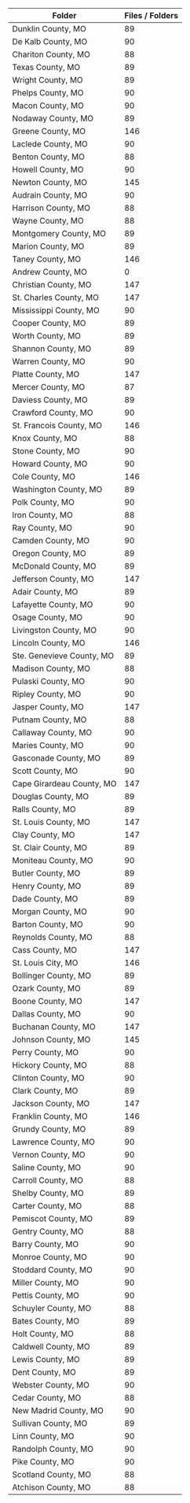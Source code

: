 | Folder                    |   Files / Folders |
|---------------------------|-------------------|
| Dunklin County, MO        |                89 |
| De Kalb County, MO        |                90 |
| Chariton County, MO       |                88 |
| Texas County, MO          |                89 |
| Wright County, MO         |                89 |
| Phelps County, MO         |                90 |
| Macon County, MO          |                90 |
| Nodaway County, MO        |                89 |
| Greene County, MO         |               146 |
| Laclede County, MO        |                90 |
| Benton County, MO         |                88 |
| Howell County, MO         |                90 |
| Newton County, MO         |               145 |
| Audrain County, MO        |                90 |
| Harrison County, MO       |                88 |
| Wayne County, MO          |                88 |
| Montgomery County, MO     |                89 |
| Marion County, MO         |                89 |
| Taney County, MO          |               146 |
| Andrew County, MO         |                 0 |
| Christian County, MO      |               147 |
| St. Charles County, MO    |               147 |
| Mississippi County, MO    |                90 |
| Cooper County, MO         |                89 |
| Worth County, MO          |                89 |
| Shannon County, MO        |                89 |
| Warren County, MO         |                90 |
| Platte County, MO         |               147 |
| Mercer County, MO         |                87 |
| Daviess County, MO        |                89 |
| Crawford County, MO       |                90 |
| St. Francois County, MO   |               146 |
| Knox County, MO           |                88 |
| Stone County, MO          |                90 |
| Howard County, MO         |                90 |
| Cole County, MO           |               146 |
| Washington County, MO     |                89 |
| Polk County, MO           |                90 |
| Iron County, MO           |                88 |
| Ray County, MO            |                90 |
| Camden County, MO         |                90 |
| Oregon County, MO         |                89 |
| McDonald County, MO       |                89 |
| Jefferson County, MO      |               147 |
| Adair County, MO          |                89 |
| Lafayette County, MO      |                90 |
| Osage County, MO          |                90 |
| Livingston County, MO     |                90 |
| Lincoln County, MO        |               146 |
| Ste. Genevieve County, MO |                89 |
| Madison County, MO        |                88 |
| Pulaski County, MO        |                90 |
| Ripley County, MO         |                90 |
| Jasper County, MO         |               147 |
| Putnam County, MO         |                88 |
| Callaway County, MO       |                90 |
| Maries County, MO         |                90 |
| Gasconade County, MO      |                89 |
| Scott County, MO          |                90 |
| Cape Girardeau County, MO |               147 |
| Douglas County, MO        |                89 |
| Ralls County, MO          |                89 |
| St. Louis County, MO      |               147 |
| Clay County, MO           |               147 |
| St. Clair County, MO      |                89 |
| Moniteau County, MO       |                90 |
| Butler County, MO         |                89 |
| Henry County, MO          |                89 |
| Dade County, MO           |                89 |
| Morgan County, MO         |                90 |
| Barton County, MO         |                90 |
| Reynolds County, MO       |                88 |
| Cass County, MO           |               147 |
| St. Louis City, MO        |               146 |
| Bollinger County, MO      |                89 |
| Ozark County, MO          |                89 |
| Boone County, MO          |               147 |
| Dallas County, MO         |                90 |
| Buchanan County, MO       |               147 |
| Johnson County, MO        |               145 |
| Perry County, MO          |                90 |
| Hickory County, MO        |                88 |
| Clinton County, MO        |                90 |
| Clark County, MO          |                89 |
| Jackson County, MO        |               147 |
| Franklin County, MO       |               146 |
| Grundy County, MO         |                89 |
| Lawrence County, MO       |                90 |
| Vernon County, MO         |                90 |
| Saline County, MO         |                90 |
| Carroll County, MO        |                88 |
| Shelby County, MO         |                89 |
| Carter County, MO         |                88 |
| Pemiscot County, MO       |                89 |
| Gentry County, MO         |                88 |
| Barry County, MO          |                90 |
| Monroe County, MO         |                90 |
| Stoddard County, MO       |                90 |
| Miller County, MO         |                90 |
| Pettis County, MO         |                90 |
| Schuyler County, MO       |                88 |
| Bates County, MO          |                89 |
| Holt County, MO           |                88 |
| Caldwell County, MO       |                89 |
| Lewis County, MO          |                89 |
| Dent County, MO           |                89 |
| Webster County, MO        |                90 |
| Cedar County, MO          |                88 |
| New Madrid County, MO     |                90 |
| Sullivan County, MO       |                89 |
| Linn County, MO           |                90 |
| Randolph County, MO       |                90 |
| Pike County, MO           |                90 |
| Scotland County, MO       |                88 |
| Atchison County, MO       |                88 |